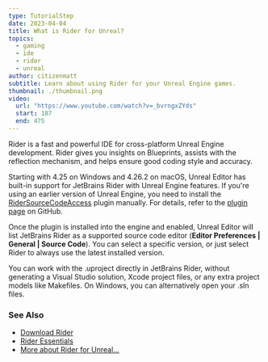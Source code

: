 ```yaml
---
type: TutorialStep
date: 2023-04-04
title: What is Rider for Unreal?
topics:
  - gaming
  - ide
  - rider
  - unreal
author: citizenmatt
subtitle: Learn about using Rider for your Unreal Engine games.
thumbnail: ./thumbnail.png
video:
  url: "https://www.youtube.com/watch?v=_bvrngxZYds"
  start: 187
  end: 475
---
```


Rider is a fast and powerful IDE for cross-platform Unreal Engine development. Rider gives you insights on Blueprints, assists with the reflection mechanism, and helps ensure good coding style and accuracy.

Starting with 4.25 on Windows and 4.26.2 on macOS, Unreal Editor has built-in support for JetBrains Rider with Unreal Engine features. If you're using an earlier version of Unreal Engine, you need to install the [RiderSourceCodeAccess](https://www.unrealengine.com/marketplace/en-US/product/rider-source-code-access) plugin manually. For details, refer to the [plugin page](https://github.com/JetBrains/RiderSourceCodeAccess) on GitHub.

Once the plugin is installed into the engine and enabled, Unreal Editor will list JetBrains Rider as a supported source code editor (**Editor Preferences \| General \| Source Code**). You can select a specific version, or just select Rider to always use the latest installed version.

You can work with the .uproject directly in JetBrains Rider, without generating a Visual Studio solution, Xcode project files, or any extra project models like Makefiles. On Windows, you can alternatively open your .sln files.

### See Also

- [Download Rider](https://www.jetbrains.com/rider/download/)
- [Rider Essentials](https://www.jetbrains.com/dotnet/guide/tutorials/rider-essentials/)
- [More about Rider for Unreal...](https://www.jetbrains.com/lp/rider-unreal/)
